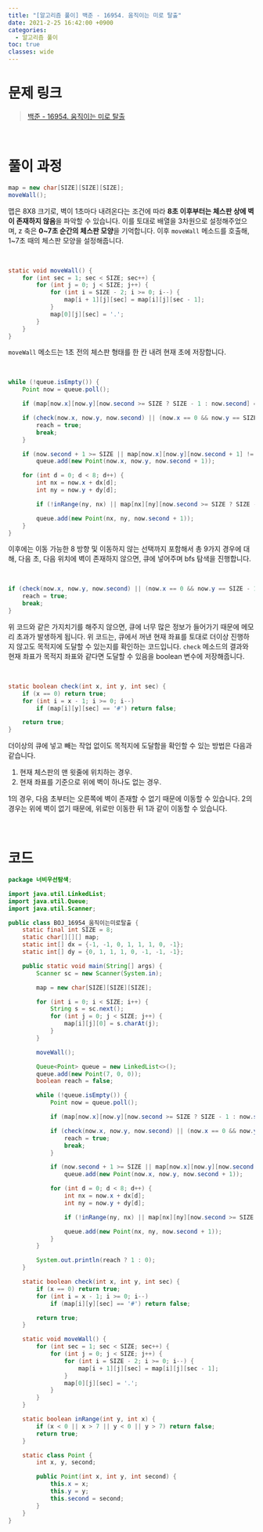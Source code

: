 ```yaml
---
title: "[알고리즘 풀이] 백준 - 16954. 움직이는 미로 탈출"
date: 2021-2-25 16:42:00 +0900
categories:
  - 알고리즘 풀이
toc: true
classes: wide
---
```


# 문제 링크

> [백준 - 16954. 움직이는 미로 탈출](https://www.acmicpc.net/problem/16954)

<br>

# 풀이 과정

```java
map = new char[SIZE][SIZE][SIZE];
moveWall();
```

맵은 8X8 크기로, 벽이 1초마다 내려온다는 조건에 따라 **8초 이후부터는 체스판 상에 벽이 존재하지 않음**을 파악할 수 있습니다. 이를 토대로 배열을 3차원으로 설정해주었으며, z 축은 **0~7초 순간의 체스판 모양**을 기억합니다. 이후 `moveWall` 메소드를 호출해, 1~7초 때의 체스판 모양을 설정해줍니다.

<br>

```java
static void moveWall() {
    for (int sec = 1; sec < SIZE; sec++) {
        for (int j = 0; j < SIZE; j++) {
            for (int i = SIZE - 2; i >= 0; i--) {
                map[i + 1][j][sec] = map[i][j][sec - 1];
            }
            map[0][j][sec] = '.';
        }
    }
}
```

`moveWall` 메소드는 1초 전의 체스판 형태를 한 칸 내려 현재 초에 저장합니다.

<br>

```java
while (!queue.isEmpty()) {
    Point now = queue.poll();

    if (map[now.x][now.y][now.second >= SIZE ? SIZE - 1 : now.second] == '#') continue;

    if (check(now.x, now.y, now.second) || (now.x == 0 && now.y == SIZE - 1)) {
        reach = true;
        break;
    }

    if (now.second + 1 >= SIZE || map[now.x][now.y][now.second + 1] != '#')
        queue.add(new Point(now.x, now.y, now.second + 1));

    for (int d = 0; d < 8; d++) {
        int nx = now.x + dx[d];
        int ny = now.y + dy[d];

        if (!inRange(ny, nx) || map[nx][ny][now.second >= SIZE ? SIZE - 1 : now.second] == '#') continue;

        queue.add(new Point(nx, ny, now.second + 1));
    }
}
```

이후에는 이동 가능한 8 방향 및 이동하지 않는 선택까지 포함해서 총 9가지 경우에 대해, 다음 초, 다음 위치에 벽이 존재하지 않으면, 큐에 넣어주며 bfs 탐색을 진행합니다.

<br>

```java
if (check(now.x, now.y, now.second) || (now.x == 0 && now.y == SIZE - 1)) {
    reach = true;
    break;
}
```

위 코드와 같은 가지치기를 해주지 않으면, 큐에 너무 많은 정보가 들어가기 때문에 메모리 초과가 발생하게 됩니다. 위 코드는, 큐에서 꺼낸 현재 좌표를 토대로 더이상 진행하지 않고도 목적지에 도달할 수 있는지를 확인하는 코드입니다. `check` 메소드의 결과와 현재 좌표가 목적지 좌표와 같다면 도달할 수 있음을 boolean 변수에 저장해줍니다.

<br>

```java
static boolean check(int x, int y, int sec) {
    if (x == 0) return true;
    for (int i = x - 1; i >= 0; i--)
        if (map[i][y][sec] == '#') return false;

    return true;
}
```

더이상의 큐에 넣고 빼는 작업 없이도 목적지에 도달함을 확인할 수 있는 방법은 다음과 같습니다.

1. 현재 체스판의 맨 윗줄에 위치하는 경우.
2. 현재 좌표를 기준으로 위에 벽이 하나도 없는 경우.

1의 경우, 다음 초부터는 오른쪽에 벽이 존재할 수 없기 때문에 이동할 수 있습니다. 2의 경우는 위에 벽이 없기 때문에, 위로만 이동한 뒤 1과 같이 이동할 수 있습니다.

<br>

# 코드

```java
package 너비우선탐색;

import java.util.LinkedList;
import java.util.Queue;
import java.util.Scanner;

public class BOJ_16954_움직이는미로탈출 {
    static final int SIZE = 8;
    static char[][][] map;
    static int[] dx = {-1, -1, 0, 1, 1, 1, 0, -1};
    static int[] dy = {0, 1, 1, 1, 0, -1, -1, -1};

    public static void main(String[] args) {
        Scanner sc = new Scanner(System.in);

        map = new char[SIZE][SIZE][SIZE];

        for (int i = 0; i < SIZE; i++) {
            String s = sc.next();
            for (int j = 0; j < SIZE; j++) {
                map[i][j][0] = s.charAt(j);
            }
        }

        moveWall();

        Queue<Point> queue = new LinkedList<>();
        queue.add(new Point(7, 0, 0));
        boolean reach = false;

        while (!queue.isEmpty()) {
            Point now = queue.poll();

            if (map[now.x][now.y][now.second >= SIZE ? SIZE - 1 : now.second] == '#') continue;

            if (check(now.x, now.y, now.second) || (now.x == 0 && now.y == SIZE - 1)) {
                reach = true;
                break;
            }

            if (now.second + 1 >= SIZE || map[now.x][now.y][now.second + 1] != '#')
                queue.add(new Point(now.x, now.y, now.second + 1));

            for (int d = 0; d < 8; d++) {
                int nx = now.x + dx[d];
                int ny = now.y + dy[d];

                if (!inRange(ny, nx) || map[nx][ny][now.second >= SIZE ? SIZE - 1 : now.second] == '#') continue;

                queue.add(new Point(nx, ny, now.second + 1));
            }
        }

        System.out.println(reach ? 1 : 0);
    }

    static boolean check(int x, int y, int sec) {
        if (x == 0) return true;
        for (int i = x - 1; i >= 0; i--)
            if (map[i][y][sec] == '#') return false;

        return true;
    }

    static void moveWall() {
        for (int sec = 1; sec < SIZE; sec++) {
            for (int j = 0; j < SIZE; j++) {
                for (int i = SIZE - 2; i >= 0; i--) {
                    map[i + 1][j][sec] = map[i][j][sec - 1];
                }
                map[0][j][sec] = '.';
            }
        }
    }

    static boolean inRange(int y, int x) {
        if (x < 0 || x > 7 || y < 0 || y > 7) return false;
        return true;
    }

    static class Point {
        int x, y, second;

        public Point(int x, int y, int second) {
            this.x = x;
            this.y = y;
            this.second = second;
        }
    }
}
```